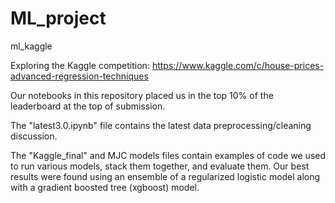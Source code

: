 # ML_project
ml_kaggle

Exploring the Kaggle competition: https://www.kaggle.com/c/house-prices-advanced-regression-techniques

Our notebooks in this repository placed us in the top 10% of the leaderboard at the top of submission.

The "latest3.0.ipynb" file contains the latest data preprocessing/cleaning discussion.

The "Kaggle_final" and MJC models files contain examples of code we used to run various models, stack them together, and evaluate them. Our best results were found using an ensemble of a regularized logistic model along with a gradient boosted tree (xgboost) model.
